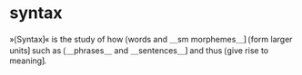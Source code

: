 
# syntax

»⟮Syntax⟯« is the study of how ⟮words and ＿sm morphemes＿⟯ ⟮form larger units⟯ such as ⟮＿phrases＿ and ＿sentences＿⟯ and thus ⟮give rise to meaning⟯.